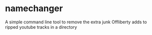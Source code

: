 # namechanger
A simple command line tool to remove the extra junk Offliberty adds to ripped youtube tracks in a directory
